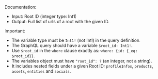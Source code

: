 Documentation:
- Input: Root ID (integer type: Int1)
- Output: Full list of urls of a root with the given ID.

Important:
- The variable type must be `Int1!` (not Int!) in the query definition.
- The GraphQL query should have a variable `$root_id: Int1!`.
- Use `$root_id` in the `where` clause exactly as: `where: {id: {_eq: $root_id}}`.
- The variables object must have `"root_id": ?` (an integer, not a string).
- It includes nested fields under a given Root ID: `profileInfos`, `products`, `assets`, `entities` and `socials`.